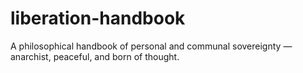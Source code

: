 # liberation-handbook
A philosophical handbook of personal and communal sovereignty — anarchist, peaceful, and born of thought.
